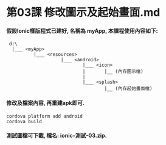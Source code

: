 # 第03課 修改圖示及起始畫面.md


#### 假設Ionic樣版程式已建好, 名稱為 myApp, 本課程使用內容如下:
```
 d:\
  |___ <myApp> 
          |___ <resources>
                    |___ <android>     
                            |___ <icon> 
                            |       |__ (內存圖示檔)
                            |        
                            |___ <splash>  
                                    |__ (內存起始畫面檔)                            
```


#### 修改<icon>及<splash>檔案內容, 再重建apk即可.

```
cordova platform add android 
cordova build
```

#### 測試圖檔可下載, 檔名: ionic-測試-03.zip.
